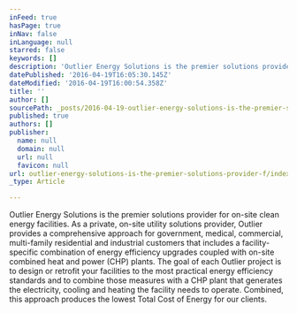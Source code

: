 ```yaml
---
inFeed: true
hasPage: true
inNav: false
inLanguage: null
starred: false
keywords: []
description: 'Outlier Energy Solutions is the premier solutions provider for on-site clean energy facilities. As a private, on-site utility solutions provider, Outlier provides a comprehensive approach for government, medical, commercial, multi-family residential and industrial customers that includes a facility-specific combination of energy efficiency upgrades coupled with on-site combined heat and power (CHP) plants. The goal of each Outlier project is to design or retrofit your facilities to the most practical energy efficiency standards and to combine those measures with a CHP plant that generates the electricity, cooling and heating the facility needs to operate. Combined, this approach produces the lowest Total Cost of Energy for our clients.'
datePublished: '2016-04-19T16:05:30.145Z'
dateModified: '2016-04-19T16:00:54.358Z'
title: ''
author: []
sourcePath: _posts/2016-04-19-outlier-energy-solutions-is-the-premier-solutions-provider-f.md
published: true
authors: []
publisher:
  name: null
  domain: null
  url: null
  favicon: null
url: outlier-energy-solutions-is-the-premier-solutions-provider-f/index.html
_type: Article

---
```

Outlier Energy Solutions is the premier solutions provider for on-site clean energy facilities. As a private, on-site utility solutions provider, Outlier provides a comprehensive approach for government, medical, commercial, multi-family residential and industrial customers that includes a facility-specific combination of energy efficiency upgrades coupled with on-site combined heat and power (CHP) plants. The goal of each Outlier project is to design or retrofit your facilities to the most practical energy efficiency standards and to combine those measures with a CHP plant that generates the electricity, cooling and heating the facility needs to operate. Combined, this approach produces the lowest Total Cost of Energy for our clients.